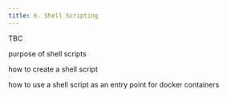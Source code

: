 ```yaml
---
title: 6. Shell Scripting
---
```

TBC

purpose of shell scripts

how to create a shell script

how to use a shell script as an entry point for docker containers